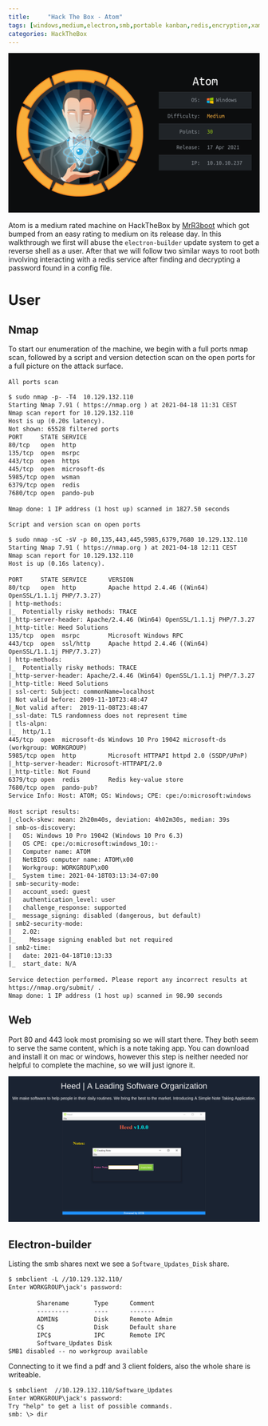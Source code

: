 ```yaml
---
title:     "Hack The Box - Atom"
tags: [windows,medium,electron,smb,portable kanban,redis,encryption,xampp,php]
categories: HackTheBox
---
```

[![info_card.png](/img/atom/info_card.png)](/img/atom/info_card.png)

Atom is a medium rated machine on HackTheBox by [MrR3boot](https://www.hackthebox.eu/home/users/profile/13531) which got bumped from an easy rating to medium on its release day. In this walkthrough we first will abuse the `electron-builder` update system to get a reverse shell as a user. After that we will follow two similar ways to root both involving interacting with a redis service after finding and decrypting a password  found in a config file.

# User

## Nmap

To start our enumeration of the machine, we begin with a full ports nmap scan, followed by a script and version detection scan on the open ports for a full picture on the attack surface.

`All ports scan`

```
$ sudo nmap -p- -T4  10.129.132.110
Starting Nmap 7.91 ( https://nmap.org ) at 2021-04-18 11:31 CEST
Nmap scan report for 10.129.132.110
Host is up (0.20s latency).
Not shown: 65528 filtered ports
PORT     STATE SERVICE
80/tcp   open  http
135/tcp  open  msrpc
443/tcp  open  https
445/tcp  open  microsoft-ds
5985/tcp open  wsman
6379/tcp open  redis
7680/tcp open  pando-pub

Nmap done: 1 IP address (1 host up) scanned in 1827.50 seconds
```

`Script and version scan on open ports`

```
$ sudo nmap -sC -sV -p 80,135,443,445,5985,6379,7680 10.129.132.110
Starting Nmap 7.91 ( https://nmap.org ) at 2021-04-18 12:11 CEST
Nmap scan report for 10.129.132.110
Host is up (0.16s latency).

PORT     STATE SERVICE      VERSION
80/tcp   open  http         Apache httpd 2.4.46 ((Win64) OpenSSL/1.1.1j PHP/7.3.27)
| http-methods: 
|_  Potentially risky methods: TRACE
|_http-server-header: Apache/2.4.46 (Win64) OpenSSL/1.1.1j PHP/7.3.27
|_http-title: Heed Solutions
135/tcp  open  msrpc        Microsoft Windows RPC
443/tcp  open  ssl/http     Apache httpd 2.4.46 ((Win64) OpenSSL/1.1.1j PHP/7.3.27)
| http-methods: 
|_  Potentially risky methods: TRACE
|_http-server-header: Apache/2.4.46 (Win64) OpenSSL/1.1.1j PHP/7.3.27
|_http-title: Heed Solutions
| ssl-cert: Subject: commonName=localhost
| Not valid before: 2009-11-10T23:48:47
|_Not valid after:  2019-11-08T23:48:47
|_ssl-date: TLS randomness does not represent time
| tls-alpn: 
|_  http/1.1
445/tcp  open  microsoft-ds Windows 10 Pro 19042 microsoft-ds (workgroup: WORKGROUP)
5985/tcp open  http         Microsoft HTTPAPI httpd 2.0 (SSDP/UPnP)
|_http-server-header: Microsoft-HTTPAPI/2.0
|_http-title: Not Found
6379/tcp open  redis        Redis key-value store
7680/tcp open  pando-pub?
Service Info: Host: ATOM; OS: Windows; CPE: cpe:/o:microsoft:windows

Host script results:
|_clock-skew: mean: 2h20m40s, deviation: 4h02m30s, median: 39s
| smb-os-discovery: 
|   OS: Windows 10 Pro 19042 (Windows 10 Pro 6.3)
|   OS CPE: cpe:/o:microsoft:windows_10::-
|   Computer name: ATOM
|   NetBIOS computer name: ATOM\x00
|   Workgroup: WORKGROUP\x00
|_  System time: 2021-04-18T03:13:34-07:00
| smb-security-mode: 
|   account_used: guest
|   authentication_level: user
|   challenge_response: supported
|_  message_signing: disabled (dangerous, but default)
| smb2-security-mode: 
|   2.02: 
|_    Message signing enabled but not required
| smb2-time: 
|   date: 2021-04-18T10:13:33
|_  start_date: N/A

Service detection performed. Please report any incorrect results at https://nmap.org/submit/ .
Nmap done: 1 IP address (1 host up) scanned in 98.90 seconds
```

## Web
Port 80 and 443 look most promising so we will start there. They both seem to serve the same content, which is a note taking app. You can download and install it on mac or windows, however this step is neither needed nor helpful to complete the machine, so we will just ignore it.

[![homepage.png](/img/atom/homepage.png)](/img/atom/homepage.png)

## Electron-builder

Listing the smb shares next we see a `Software_Updates_Disk` share. 

```
$ smbclient -L //10.129.132.110/
Enter WORKGROUP\jack's password: 

        Sharename       Type      Comment
        ---------       ----      -------
        ADMIN$          Disk      Remote Admin
        C$              Disk      Default share
        IPC$            IPC       Remote IPC
        Software_Updates Disk      
SMB1 disabled -- no workgroup available
```

Connecting to it we find a pdf and 3 client folders, also the whole share is writeable.

```
$ smbclient  //10.129.132.110/Software_Updates
Enter WORKGROUP\jack's password: 
Try "help" to get a list of possible commands.
smb: \> dir
```
